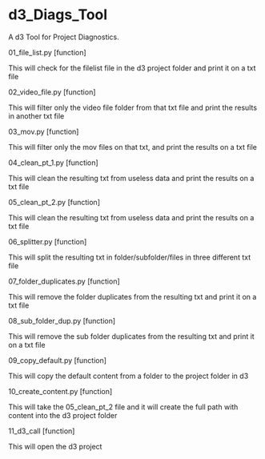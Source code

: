 # d3_Diags_Tool
 A d3 Tool for Project Diagnostics.

01_file_list.py [function]

This will check for the filelist file in the d3 project folder and print it
on a txt file

02_video_file.py [function]

This will filter only the video file folder from that txt file
 and print the results in another txt file

03_mov.py [function]

This will filter only the mov files on that txt, and print the results on a
txt file

04_clean_pt_1.py [function]

This will clean the resulting txt from useless data and print the results on a
txt file

05_clean_pt_2.py [function]

This will clean the resulting txt from useless data and print the results on a
txt file

06_splitter.py [function]

This will split the resulting txt in folder/subfolder/files in three different
txt file

07_folder_duplicates.py [function]

This will remove the folder duplicates from the resulting txt and print it on a
txt file

08_sub_folder_dup.py [function]

This will remove the sub folder duplicates from the resulting txt and print it
on a txt file

09_copy_default.py [function]

This will copy the default content from a folder to the project folder in d3

10_create_content.py [function]

This will take the 05_clean_pt_2 file and it will create the full path with
content into the d3 project folder

11_d3_call [function]

This will open the d3 project
